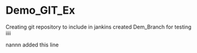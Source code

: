 # Demo_GIT_Ex
Creating git repository to include in jankins
created Dem_Branch for testing
iiii

nannn
added this line
